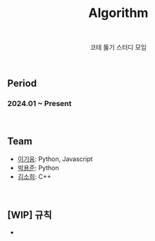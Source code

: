 <h1 align="center">Algorithm</h1>

<br>
<p align="center">코테 뚫기 스터디 모임</p>
<br>

## Period
### 2024.01 ~ Present

<br>

## Team
- [이기웅](https://github.com/rldnd): Python, Javascript
- [박용준](https://github.com/kyoongdev): Python
- [김소희](https://github.com/ssoheeh): C++

<br>

## [WIP] 규칙
- 
